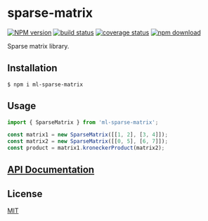 # sparse-matrix

[![NPM version][npm-image]][npm-url]
[![build status][travis-image]][travis-url]
[![coverage status][codecov-image]][codecov-url]
[![npm download][download-image]][download-url]

Sparse matrix library.

## Installation

`$ npm i ml-sparse-matrix`

## Usage

```js
import { SparseMatrix } from 'ml-sparse-matrix';

const matrix1 = new SparseMatrix([[1, 2], [3, 4]]);
const matrix2 = new SparseMatrix([[0, 5], [6, 7]]);
const product = matrix1.kroneckerProduct(matrix2);
```

## [API Documentation](https://mljs.github.io/sparse-matrix/)

## License

[MIT](./LICENSE)

[npm-image]: https://img.shields.io/npm/v/ml-sparse-matrix.svg?style=flat-square
[npm-url]: https://npmjs.org/package/ml-sparse-matrix
[travis-image]: https://img.shields.io/travis/mljs/sparse-matrix/master.svg?style=flat-square
[travis-url]: https://travis-ci.org/mljs/sparse-matrix
[codecov-image]: https://codecov.io/github/mljs/sparse-matrix/coverage.svg?style=flat-square
[codecov-url]: https://codecov.io/github/mljs/sparse-matrix
[download-image]: https://img.shields.io/npm/dm/ml-sparse-matrix.svg?style=flat-square
[download-url]: https://npmjs.org/package/ml-sparse-matrix
